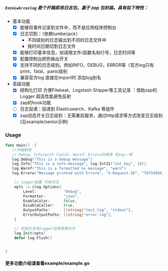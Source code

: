 ##### `EnzoLwb/cuslog` 是个开箱即用日志包，基于 zap 包封装。具有如下特性：
 - 基本功能
   - [x] 能够将事件记录到文件中，而不是应用程序控制台
   - [x] 日志切割：（依赖lumberjack）
     - 不同级别的日志输出到不同的日志文件中
     - 按时间日期切割日志文件 
   - [x] 能够打印基本信息，如调用文件/函数名和行号，日志时间等
   - [x] 配置控制台颜色输出开关
   - [x] 支持不同的日志级别。例如INFO，DEBUG，ERROR等（官方log只有print、fatal、panic级别
   - [x] 兼容官方log 直接在import时 添加log别名
 - 高级功能
   - [x] 结构化打印 方便Filebeat、Logstash Shipper等工具记录 ：借助zap的Logger 超高性能避免反射
   - [x] zap的hook功能
   - [ ] 日志投递：投递到 Elasticsearch、Kafka 等组件
   - [x] zap动态开关日志级别：无需重启服务，通过http请求等方式改变日志级别(见example/senior示例)

### Usage
```go
func main()  {
   //开箱即用
   // Debug、Info(with field)、Warnf、Errorw的使用 和zap一样
   log.Debug("This is a debug message")
   log.Info("This is a info message", log.Int32("int_key", 10))
   log.Warnf("This is a formatted %s message", "warn")
   log.Errorw("Message printed with Errorw", "X-Request-ID", "fbf54504-64da-4088-9b86-67824a7fb508")

    // logger配置 可有可无
	opts := &log.Options{
		Level:            "debug",
		Formatter:        "json",
		EnableColor:      false,
		DisableCaller:    true,
		OutputPaths:      []string{"test.log", "stdout"},
		ErrorOutputPaths: []string{"error.log"},
	}

	// 初始化全局logger后再使用也可
	log.Init(opts)
	defer log.Flush()


}
```


#### 更多功能介绍请查看example/example.go

